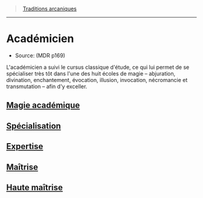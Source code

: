 ﻿>  [Traditions arcaniques](hd_wizard_traditions_arcaniques.md)

---


# Académicien

- Source: (MDR p169)

L'académicien a suivi le cursus classique d'étude, ce qui lui permet de se spécialiser très tôt dans l'une des huit écoles de magie – abjuration, divination, enchantement, évocation, illusion, invocation, nécromancie et transmutation – afin d'y exceller.



## [Magie académique](hd_wizard_academician_magie_academique.md)



## [Spécialisation](hd_wizard_academician_specialisation.md)



## [Expertise](hd_wizard_academician_expertise.md)



## [Maîtrise](hd_wizard_academician_maitrise.md)



## [Haute maîtrise](hd_wizard_academician_haute_maitrise.md)

